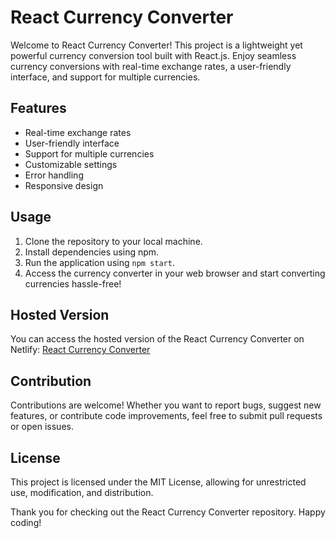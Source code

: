 # React Currency Converter

Welcome to React Currency Converter! This project is a lightweight yet powerful currency conversion tool built with React.js. Enjoy seamless currency conversions with real-time exchange rates, a user-friendly interface, and support for multiple currencies.

## Features

- Real-time exchange rates
- User-friendly interface
- Support for multiple currencies
- Customizable settings
- Error handling
- Responsive design

## Usage

1. Clone the repository to your local machine.
2. Install dependencies using npm.
3. Run the application using `npm start`.
4. Access the currency converter in your web browser and start converting currencies hassle-free!

## Hosted Version

You can access the hosted version of the React Currency Converter on Netlify: [React Currency Converter](https://currencyconverterbypuchparaj.netlify.app/)

## Contribution

Contributions are welcome! Whether you want to report bugs, suggest new features, or contribute code improvements, feel free to submit pull requests or open issues.

## License

This project is licensed under the MIT License, allowing for unrestricted use, modification, and distribution.

Thank you for checking out the React Currency Converter repository. Happy coding!
